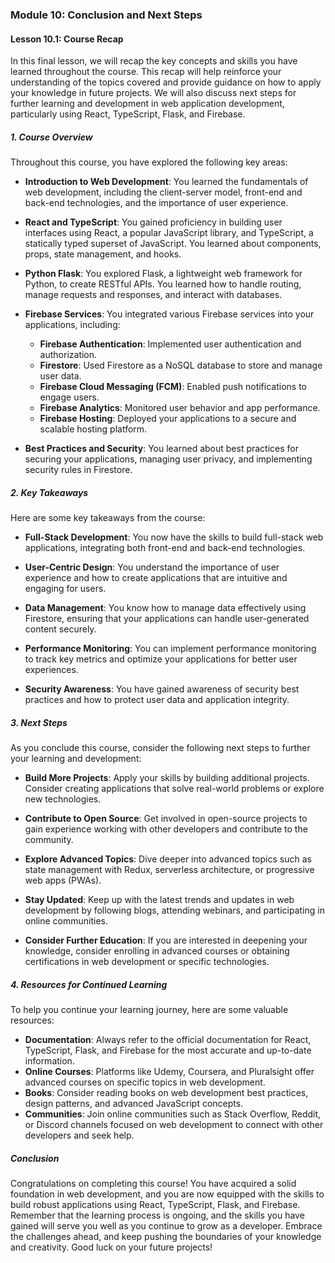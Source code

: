 ### Module 10: Conclusion and Next Steps

#### Lesson 10.1: Course Recap

In this final lesson, we will recap the key concepts and skills you have learned throughout the course. This recap will help reinforce your understanding of the topics covered and provide guidance on how to apply your knowledge in future projects. We will also discuss next steps for further learning and development in web application development, particularly using React, TypeScript, Flask, and Firebase.

##### 1. Course Overview

Throughout this course, you have explored the following key areas:

- **Introduction to Web Development**: You learned the fundamentals of web development, including the client-server model, front-end and back-end technologies, and the importance of user experience.

- **React and TypeScript**: You gained proficiency in building user interfaces using React, a popular JavaScript library, and TypeScript, a statically typed superset of JavaScript. You learned about components, props, state management, and hooks.

- **Python Flask**: You explored Flask, a lightweight web framework for Python, to create RESTful APIs. You learned how to handle routing, manage requests and responses, and interact with databases.

- **Firebase Services**: You integrated various Firebase services into your applications, including:

  - **Firebase Authentication**: Implemented user authentication and authorization.
  - **Firestore**: Used Firestore as a NoSQL database to store and manage user data.
  - **Firebase Cloud Messaging (FCM)**: Enabled push notifications to engage users.
  - **Firebase Analytics**: Monitored user behavior and app performance.
  - **Firebase Hosting**: Deployed your applications to a secure and scalable hosting platform.

- **Best Practices and Security**: You learned about best practices for securing your applications, managing user privacy, and implementing security rules in Firestore.

##### 2. Key Takeaways

Here are some key takeaways from the course:

- **Full-Stack Development**: You now have the skills to build full-stack web applications, integrating both front-end and back-end technologies.
- **User-Centric Design**: You understand the importance of user experience and how to create applications that are intuitive and engaging for users.

- **Data Management**: You know how to manage data effectively using Firestore, ensuring that your applications can handle user-generated content securely.

- **Performance Monitoring**: You can implement performance monitoring to track key metrics and optimize your applications for better user experiences.

- **Security Awareness**: You have gained awareness of security best practices and how to protect user data and application integrity.

##### 3. Next Steps

As you conclude this course, consider the following next steps to further your learning and development:

- **Build More Projects**: Apply your skills by building additional projects. Consider creating applications that solve real-world problems or explore new technologies.

- **Contribute to Open Source**: Get involved in open-source projects to gain experience working with other developers and contribute to the community.

- **Explore Advanced Topics**: Dive deeper into advanced topics such as state management with Redux, serverless architecture, or progressive web apps (PWAs).

- **Stay Updated**: Keep up with the latest trends and updates in web development by following blogs, attending webinars, and participating in online communities.

- **Consider Further Education**: If you are interested in deepening your knowledge, consider enrolling in advanced courses or obtaining certifications in web development or specific technologies.

##### 4. Resources for Continued Learning

To help you continue your learning journey, here are some valuable resources:

- **Documentation**: Always refer to the official documentation for React, TypeScript, Flask, and Firebase for the most accurate and up-to-date information.
- **Online Courses**: Platforms like Udemy, Coursera, and Pluralsight offer advanced courses on specific topics in web development.
- **Books**: Consider reading books on web development best practices, design patterns, and advanced JavaScript concepts.
- **Communities**: Join online communities such as Stack Overflow, Reddit, or Discord channels focused on web development to connect with other developers and seek help.

##### Conclusion

Congratulations on completing this course! You have acquired a solid foundation in web development, and you are now equipped with the skills to build robust applications using React, TypeScript, Flask, and Firebase. Remember that the learning process is ongoing, and the skills you have gained will serve you well as you continue to grow as a developer. Embrace the challenges ahead, and keep pushing the boundaries of your knowledge and creativity. Good luck on your future projects!

